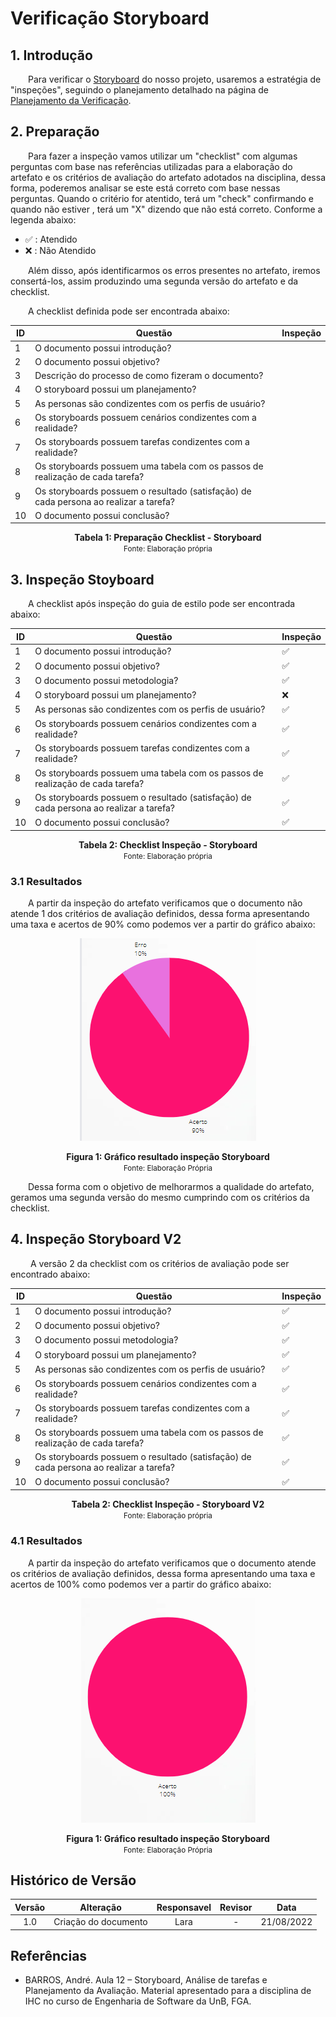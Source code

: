 # Verificação Storyboard

## 1. Introdução

&emsp;&emsp;Para verificar o [Storyboard](../storyboard/storyboard.md) do nosso projeto, usaremos a estratégia de "inspeções", seguindo o planejamento detalhado na página de [Planejamento da Verificação](../verificacao/planejamento.md).

## 2. Preparação

&emsp;&emsp;Para fazer a inspeção vamos utilizar um "checklist" com algumas perguntas com base nas referências utilizadas para a elaboração do artefato e os critérios de avaliação do artefato adotados na disciplina, dessa forma, poderemos analisar se este está correto com base nessas perguntas. Quando o critério for atentido, terá um "check" confirmando e quando não estiver , terá um "X" dizendo que não está correto. Conforme a legenda abaixo:

- ✅ : Atendido
- ❌ : Não Atendido

&emsp;&emsp;Além disso, após identificarmos os erros presentes no artefato, iremos consertá-los, assim produzindo uma segunda versão do artefato e da checklist.

&emsp;&emsp;A checklist definida pode ser encontrada abaixo:

<center>

|ID|Questão| Inspeção |
|-----------|-------------|-------------|
| 1  |  O documento possui introdução? ||
| 2  |  O documento possui objetivo? ||
| 3  |  Descrição do processo de como fizeram o documento? ||
| 4  |  O storyboard possui um planejamento? ||
| 5  |  As personas são condizentes com os perfis de usuário? ||
| 6  |  Os storyboards possuem cenários condizentes com a realidade? ||
| 7  |  Os storyboards possuem tarefas condizentes com a realidade? ||
| 8  |  Os storyboards possuem uma tabela com os passos de realização de cada tarefa? ||
| 9  |  Os storyboards possuem o resultado (satisfação) de cada persona ao realizar a tarefa? ||
| 10 |  O documento possui conclusão? ||

</center>

<figcaption align='center'>
    <b>Tabela 1: Preparação Checklist - Storyboard </b>
    <br><small> Fonte: Elaboração própria</small>
</figcaption>

## 3. Inspeção Stoyboard

&emsp;&emsp;A checklist após inspeção do guia de estilo pode ser encontrada abaixo:

<center>

|ID|Questão| Inspeção |
|-----------|-------------|-------------|
| 1  |  O documento possui introdução? | ✅ |
| 2  |  O documento possui objetivo? | ✅ |
| 3  |  O documento possui metodologia? | ✅ |
| 4  |  O storyboard possui um planejamento? | ❌ |
| 5  |  As personas são condizentes com os perfis de usuário? | ✅ |
| 6  |  Os storyboards possuem cenários condizentes com a realidade? | ✅ |
| 7  |  Os storyboards possuem tarefas condizentes com a realidade? | ✅ |
| 8  |  Os storyboards possuem uma tabela com os passos de realização de cada tarefa? | ✅ |
| 9  |  Os storyboards possuem o resultado (satisfação) de cada persona ao realizar a tarefa? | ✅ |
| 10 |  O documento possui conclusão? | ✅ |

</center>

<figcaption align='center'>
    <b>Tabela 2: Checklist Inspeção - Storyboard </b>
    <br><small> Fonte: Elaboração própria</small>
</figcaption>


### 3.1 Resultados

&emsp;&emsp;A partir da inspeção do artefato verificamos que o documento não atende 1 dos critérios de avaliação definidos, dessa forma apresentando uma taxa e acertos de 90% como podemos ver a partir do gráfico abaixo:

<center>

![Grafico](../assets/graficosVerificacao/grafico1_storyboard.png)

</center>

<figcaption align='center'>
    <b>Figura 1: Gráfico resultado inspeção Storyboard </b>
    <br><small> Fonte: Elaboração Própria </small>
</figcaption>

&emsp;&emsp;Dessa forma com o objetivo de melhorarmos a qualidade do artefato, geramos uma segunda versão do mesmo cumprindo com os critérios da checklist.

## 4. Inspeção Storyboard V2
&emsp;&emsp; A versão 2 da checklist com os critérios de avaliação pode ser encontrado abaixo: 

<center>

|ID|Questão| Inspeção |
|-----------|-------------|-------------|
| 1  |  O documento possui introdução? | ✅ |
| 2  |  O documento possui objetivo? | ✅ |
| 3  |  O documento possui metodologia? | ✅ |
| 4  |  O storyboard possui um planejamento? | ✅ |
| 5  |  As personas são condizentes com os perfis de usuário? | ✅ |
| 6  |  Os storyboards possuem cenários condizentes com a realidade? | ✅ |
| 7  |  Os storyboards possuem tarefas condizentes com a realidade? | ✅ |
| 8  |  Os storyboards possuem uma tabela com os passos de realização de cada tarefa? | ✅ |
| 9  |  Os storyboards possuem o resultado (satisfação) de cada persona ao realizar a tarefa? | ✅ |
| 10 |  O documento possui conclusão? | ✅ |

</center>

<figcaption align='center'>
    <b>Tabela 2: Checklist Inspeção - Storyboard V2</b>
    <br><small> Fonte: Elaboração própria</small>
</figcaption>

### 4.1 Resultados

&emsp;&emsp;A partir da inspeção do artefato verificamos que o documento atende os critérios de avaliação definidos, dessa forma apresentando uma taxa e acertos de 100% como podemos ver a partir do gráfico abaixo:

<center>

![Grafico](../assets/graficosVerificacao/grafico2_storyboard.png)

</center>

<figcaption align='center'>
    <b>Figura 1: Gráfico resultado inspeção Storyboard </b>
    <br><small> Fonte: Elaboração Própria </small>
</figcaption>


## Histórico de Versão 

|    Versão    | Alteração| Responsavel        | Revisor     | Data
| :--------: | :----: | :------------------: | :-------------: |:----:|
| 1.0 | Criação do documento | Lara | - | 21/08/2022 |

## Referências

- BARROS, André. Aula 12 – Storyboard, Análise de tarefas e Planejamento da Avaliação. Material apresentado para a disciplina de IHC no curso de Engenharia de Software da UnB, FGA.
